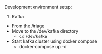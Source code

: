 Development environment setup:

1. Kafka
  - From the /triage
  - Move to the /dev/kafka directory
    - cd /dev/kafka
  - Start kafka cluster using docker compose
    - docker-compose up -d